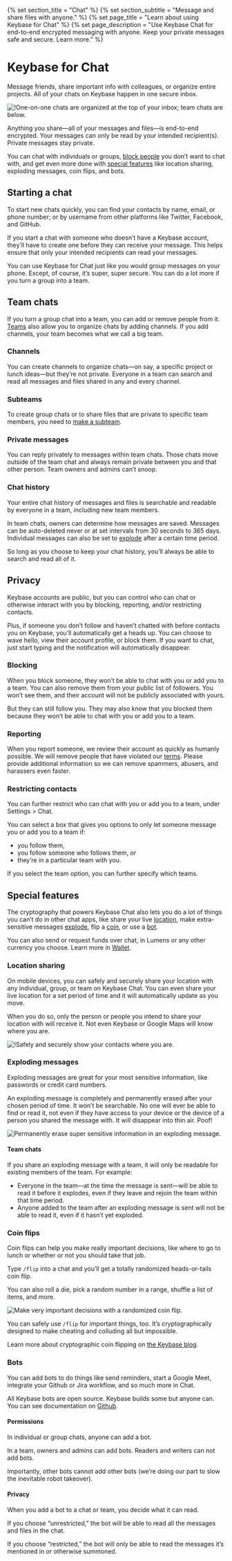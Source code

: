 {% set section_title = "Chat" %}
{% set section_subtitle = "Message and share files with anyone." %}
{% set page_title = "Learn about using Keybase for Chat" %}
{% set page_description = "Use Keybase Chat for end-to-end encrypted messaging with anyone. Keep your private messages safe and secure. Learn more." %}

# Keybase for Chat
Message friends, share important info with colleagues, or organize entire projects. All of your chats on Keybase happen in one secure inbox.

![ !One-on-one chats are organized at the top of your inbox; team chats are below.](/img/chat-profileteams.png)

Anything you share—all of your messages and files—is end-to-end encrypted. Your messages can only be read by your intended recipient(s). Private messages stay private.

You can chat with individuals or groups, [block people](/chat#blocking) you don’t want to chat with, and get even more done with [special features](/chat#special-features) like location sharing, exploding messages, coin flips, and bots.

## Starting a chat
To start new chats quickly, you can find your contacts by name, email, or phone number; or by username from other platforms like Twitter, Facebook, and GitHub.

If you start a chat with someone who doesn’t have a Keybase account, they’ll have to create one before they can receive your message. This helps ensure that only your intended recipients can read your messages.

You can use Keybase for Chat just like you would group messages on your phone. Except, of course, it’s super, super secure. You can do a lot more if you turn a group into a team.

## Team chats
If you turn a group chat into a team, you can add or remove people from it. [Teams](/teams) also allow you to organize chats by adding channels. If you add channels, your team becomes what we call a big team.

### Channels
You can create channels to organize chats—on say, a specific project or lunch ideas—but they’re not private. Everyone in a team can search and read all messages and files shared in any and every channel.

### Subteams
To create group chats or to share files that are private to specific team members, you need to [make a subteam](/teams#subteams).

### Private messages
You can reply privately to messages within team chats. Those chats move outside of the team chat and always remain private between you and that other person. Team owners and admins can’t snoop.

### Chat history
Your entire chat history of messages and files is searchable and readable by everyone in a team, including new team members.

In team chats, owners can determine how messages are saved. Messages can be auto-deleted never or at set intervals from 30 seconds to 365 days. Individual messages can also be set to [explode](chat#exploding-messages) after a certain time period.

So long as you choose to keep your chat history, you’ll always be able to search and read all of it.

## Privacy
Keybase accounts are public, but you can control who can chat or otherwise interact with you by blocking, reporting, and/or restricting contacts.

Plus, if someone you don’t follow and haven’t chatted with before contacts you on Keybase, you’ll automatically get a heads up. You can choose to wave hello, view their account profile, or block them. If you want to chat, just start typing and the notification will automatically disappear.

### Blocking
When you block someone, they won’t be able to chat with you or add you to a team. You can also remove them from your public list of followers. You won’t see them, and their account will not be publicly associated with yours.

But they can still follow you. They may also know that you blocked them because they won’t be able to chat with you or add you to a team.

### Reporting
When you report someone, we review their account as quickly as humanly possible. We will remove people that have violated our [terms](https://keybase.io/docs/terms). Please provide additional information so we can remove spammers, abusers, and harassers even faster.

### Restricting contacts
You can further restrict who can chat with you or add you to a team, under Settings > Chat.

You can select a box that gives you options to only let someone message you or add you to a team if:
* you follow them,
* you follow someone who follows them, or
* they’re in a particular team with you.

If you select the team option, you can further specify which teams.

## Special features
 The cryptography that powers Keybase Chat also lets you do a lot of things you can’t do in other chat apps, like share your live [location](chat#location-sharing), make extra-sensitive messages [explode](chat#exploding-messages), flip a [coin](chat#coin-flips), or use a [bot](chat#bots).

You can also send or request funds over chat, in Lumens or any other currency you choose. Learn more in [Wallet](/wallet).

### Location sharing
On mobile devices, you can safely and securely share your location with any individual, group, or team on Keybase Chat. You can even share your live location for a set period of time and it will automatically update as you move.

When you do so, only the person or people you intend to share your location with will receive it. Not even Keybase or Google Maps will know where you are.

![ !Safely and securely show your contacts where you are.](/img/chat-location.png)

### Exploding messages
Exploding messages are great for your most sensitive information, like passwords or credit card numbers.

An exploding message is completely and permanently erased after your chosen period of time. It won’t be searchable. No one will ever be able to find or read it, not even if they have access to your device or the device of a person you shared the message with. It will disappear into thin air. Poof!

![ Permanently erase super sensitive information in an exploding message.](/img/chat-explodingmessage.gif)

#### Team chats
If you share an exploding message with a team, it will only be  readable for existing members of the team. For example:

* Everyone in the team—at the time the message is sent—will be able to read it before it explodes, even if they leave and rejoin the team within that time period.
* Anyone added to the team after an exploding message is sent will not be able to read it, even if it hasn’t yet exploded.

### Coin flips
Coin flips can help you make really important decisions, like where to go to lunch or whether or not you should take that job. 

Type `/flip` into a chat and you’ll get a totally randomized heads-or-tails coin flip.

You can also roll a die, pick a random number in a range, shuffle a list of items, and more.

![ Make very important decisions with a randomized coin flip.](/img/chat-coinflip.gif)

You can safely use `/flip` for important things, too. It’s cryptographically designed to make cheating and colluding all but impossible.

Learn more about cryptographic coin flipping on [the Keybase blog](https://keybase.io/blog/cryptographic-coin-flipping).

### Bots
You can add bots to do things like send reminders, start a Google Meet, integrate your Github or Jira workflow, and so much more in Chat.

All Keybase bots are open source. Keybase builds some but anyone can. You can see documentation on [Github](https://github.com/keybase/managed-bots).

#### Permissions
In individual or group chats, anyone can add a bot.

In a team, owners and admins can add bots. Readers and writers can not add bots. 

Importantly, other bots cannot add other bots (we’re doing our part to slow the inevitable robot takeover).

#### Privacy
When you add a bot to a chat or team, you decide what it can read.

If you choose “unrestricted,” the bot will be able to read all the messages and files in the chat.

If you choose “restricted,” the bot will only be able to read the messages it’s mentioned in or otherwise summoned.  
